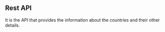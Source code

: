 ## Rest API 

It is the API that provides the information about the countries and their other details.